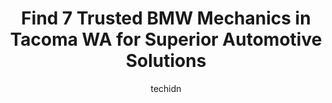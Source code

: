 ---
layout: ampstory
image: https://images.unsplash.com/photo-1617814065893-00757125efab?ixlib=rb-4.0.3&ixid=MnwxMjA3fDB8MHxwaG90by1wYWdlfHx8fGVufDB8fHx8&auto=format&fit=crop&w=640&h=853&q=80
author: techidn
featured: false
description: For top-quality automotive repairs and maintenance, visit the 7 best BMW Mechanic in Tacoma WA, USA. Their reputation for excellence and their dedication to customer satisfaction make them t
title: Find 7 Trusted BMW Mechanics in Tacoma WA for Superior Automotive Solutions
cover:
   title: Find 7 Trusted BMW Mechanics in Tacoma WA for Superior Automotive Solutions
   subtitle: Rickpate
   background: https://images.unsplash.com/photo-1617814065893-00757125efab?ixlib=rb-4.0.3&ixid=MnwxMjA3fDB8MHxwaG90by1wYWdlfHx8fGVufDB8fHx8&auto=format&fit=crop&w=640&h=853&q=80

pages: 
 - layout: thirds
   top: <h1>#1 Coopers Auto Repair Specialists</h1>
   bottom: "<p>Coopers was the only shop in Tacoma that was able to do the work needed on my car. My car was stolen so it needed a new door window and whole new ignition rebuild. They w</p>"
   background: https://www.knot35.com/toplist/wp-content/uploads/2023/06/best-bmw-mechanic-1-in-tacoma-wa-1685835480.jpeg
   backgroundblur: true
 - layout: thirds
   top: <h1>#2 Bristows Auto Repair</h1>
   bottom: "<p>4731 S Washington St, Tacoma, WA 98409, United States</p>"
   background: https://www.knot35.com/toplist/wp-content/uploads/2023/06/best-bmw-mechanic-2-in-tacoma-wa-1685835480.jpeg
   cta:
      link: https://www.knot35.com/toplist/find-7-trusted-bmw-mechanics-in-tacoma-wa-for-superior-automotive-solutions/
      text: Find 7 Trusted BMW Mechanics in Tacoma WA for Superior Automotive Solutions
 - layout: thirds
   top: <h1>#3 Too Quicks German Auto Services</h1>
   bottom: "<p>616 112th St E, Tacoma, WA 98445, United States</p>"
   background: https://www.knot35.com/toplist/wp-content/uploads/2023/06/best-bmw-mechanic-3-in-tacoma-wa-1685835480.jpeg
   cta:
      link: https://www.knot35.com/toplist/find-7-trusted-bmw-mechanics-in-tacoma-wa-for-superior-automotive-solutions/
      text: Find 7 Trusted BMW Mechanics in Tacoma WA for Superior Automotive Solutions
 - layout: thirds
   top: <h1>#4 NW Autowork</h1>
   bottom: "<p>3424 S Tacoma Way, Tacoma, WA 98409, United States</p>"
   background: https://images.unsplash.com/photo-1527066579998-dbbae57f45ce?ixlib=rb-4.0.3&ixid=MnwxMjA3fDB8MHxwaG90by1wYWdlfHx8fGVufDB8fHx8&auto=format&fit=crop&w=640&h=853&q=80
   cta:
      link: https://www.knot35.com/toplist/find-7-trusted-bmw-mechanics-in-tacoma-wa-for-superior-automotive-solutions/
      text: Find 7 Trusted BMW Mechanics in Tacoma WA for Superior Automotive Solutions
 - layout: thirds
   top: <h1>#5 Autobahn Specialists</h1>
   bottom: "<p>2520 S Tacoma Way, Tacoma, WA 98409, United States</p>"
   background: https://images.unsplash.com/photo-1518640467707-6811f4a6ab73?ixlib=rb-4.0.3&ixid=MnwxMjA3fDB8MHxwaG90by1wYWdlfHx8fGVufDB8fHx8&auto=format&fit=crop&w=640&h=853&q=80
   cta:
      link: https://www.knot35.com/toplist/find-7-trusted-bmw-mechanics-in-tacoma-wa-for-superior-automotive-solutions/
      text: Find 7 Trusted BMW Mechanics in Tacoma WA for Superior Automotive Solutions
 - layout: thirds
   top: <h1>#6 James Auto Works Volvo Repair</h1>
   bottom: "<p>11105 Steele St S #122, Tacoma, WA 98444, United States</p>"
   background: https://images.unsplash.com/photo-1533998839656-76f5e4b2bccb?ixlib=rb-4.0.3&ixid=MnwxMjA3fDB8MHxwaG90by1wYWdlfHx8fGVufDB8fHx8&auto=format&fit=crop&w=640&h=853&q=80
   cta:
      link: https://www.knot35.com/toplist/find-7-trusted-bmw-mechanics-in-tacoma-wa-for-superior-automotive-solutions/
      text: Find 7 Trusted BMW Mechanics in Tacoma WA for Superior Automotive Solutions
 - layout: thirds
   top: <h1>#7 AMS AutoGroup</h1>
   bottom: "<p>3823 100th St SW, Tacoma, WA 98499, United States</p>"
   background: https://images.unsplash.com/photo-1510906594845-bc082582c8cc?ixlib=rb-4.0.3&ixid=MnwxMjA3fDB8MHxwaG90by1wYWdlfHx8fGVufDB8fHx8&auto=format&fit=crop&w=640&h=853&q=80
   cta:
      link: https://www.knot35.com/toplist/find-7-trusted-bmw-mechanics-in-tacoma-wa-for-superior-automotive-solutions/
      text: Find 7 Trusted BMW Mechanics in Tacoma WA for Superior Automotive Solutions
 - layout: thirds
   middle: Continue reading...
   background: https://images.unsplash.com/photo-1533735380053-eb8d0759b24a?ixlib=rb-4.0.3&ixid=MnwxMjA3fDB8MHxwaG90by1wYWdlfHx8fGVufDB8fHx8&auto=format&fit=crop&w=640&h=853&q=80
   cta:
      link: https://www.knot35.com/toplist/find-7-trusted-bmw-mechanics-in-tacoma-wa-for-superior-automotive-solutions/
      text: Find 7 Trusted BMW Mechanics in Tacoma WA for Superior Automotive Solutions
      
---